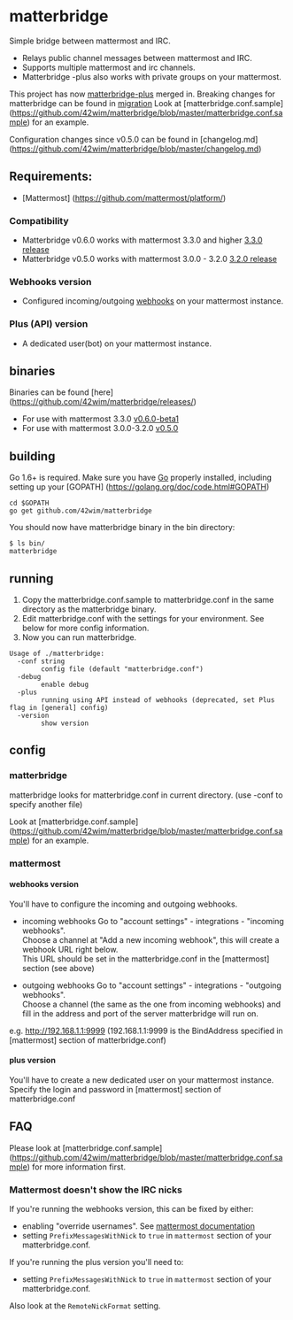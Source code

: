 # matterbridge

Simple bridge between mattermost and IRC. 

* Relays public channel messages between mattermost and IRC.
* Supports multiple mattermost and irc channels.
* Matterbridge -plus also works with private groups on your mattermost.

This project has now [matterbridge-plus](https://github.com/42wim/matterbridge-plus/) merged in. 
Breaking changes for matterbridge can be found in [migration](https://github.com/42wim/matterbridge/blob/master/migration.md)
Look at [matterbridge.conf.sample] (https://github.com/42wim/matterbridge/blob/master/matterbridge.conf.sample) for an example.

Configuration changes since v0.5.0 can be found in [changelog.md] (https://github.com/42wim/matterbridge/blob/master/changelog.md)

## Requirements:
* [Mattermost] (https://github.com/mattermost/platform/)
### Compatibility
* Matterbridge v0.6.0 works with mattermost 3.3.0 and higher [3.3.0 release](https://github.com/mattermost/platform/releases/tag/v3.3.0)
* Matterbridge v0.5.0 works with mattermost 3.0.0 - 3.2.0 [3.2.0 release](https://github.com/mattermost/platform/releases/tag/v3.2.0)


### Webhooks version
* Configured incoming/outgoing [webhooks](https://www.mattermost.org/webhooks/) on your mattermost instance.

### Plus (API) version
* A dedicated user(bot) on your mattermost instance.

## binaries
Binaries can be found [here] (https://github.com/42wim/matterbridge/releases/)
* For use with mattermost 3.3.0 [v0.6.0-beta1](https://github.com/42wim/matterircd/releases/tag/v0.6.0-beta1)
* For use with mattermost 3.0.0-3.2.0 [v0.5.0](https://github.com/42wim/matterircd/releases/tag/v0.5.0)

## building
Go 1.6+ is required. Make sure you have [Go](https://golang.org/doc/install) properly installed, including setting up your [GOPATH] (https://golang.org/doc/code.html#GOPATH)

```
cd $GOPATH
go get github.com/42wim/matterbridge
```

You should now have matterbridge binary in the bin directory:

```
$ ls bin/
matterbridge
```

## running
1) Copy the matterbridge.conf.sample to matterbridge.conf in the same directory as the matterbridge binary.  
2) Edit matterbridge.conf with the settings for your environment. See below for more config information.  
3) Now you can run matterbridge. 

```
Usage of ./matterbridge:
  -conf string
        config file (default "matterbridge.conf")
  -debug
        enable debug
  -plus
        running using API instead of webhooks (deprecated, set Plus flag in [general] config)
  -version
        show version
```

## config
### matterbridge
matterbridge looks for matterbridge.conf in current directory. (use -conf to specify another file)

Look at [matterbridge.conf.sample] (https://github.com/42wim/matterbridge/blob/master/matterbridge.conf.sample) for an example.

### mattermost
#### webhooks version
You'll have to configure the incoming and outgoing webhooks. 

* incoming webhooks
Go to "account settings" - integrations - "incoming webhooks".  
Choose a channel at "Add a new incoming webhook", this will create a webhook URL right below.  
This URL should be set in the matterbridge.conf in the [mattermost] section (see above)  

* outgoing webhooks
Go to "account settings" - integrations - "outgoing webhooks".  
Choose a channel (the same as the one from incoming webhooks) and fill in the address and port of the server matterbridge will run on.  

e.g. http://192.168.1.1:9999 (192.168.1.1:9999 is the BindAddress specified in [mattermost] section of matterbridge.conf)

#### plus version
You'll have to create a new dedicated user on your mattermost instance.
Specify the login and password in [mattermost] section of matterbridge.conf

## FAQ
Please look at [matterbridge.conf.sample] (https://github.com/42wim/matterbridge/blob/master/matterbridge.conf.sample) for more information first. 
### Mattermost doesn't show the IRC nicks
If you're running the webhooks version, this can be fixed by either:
* enabling "override usernames". See [mattermost documentation](http://docs.mattermost.com/developer/webhooks-incoming.html#enabling-incoming-webhooks)
* setting ```PrefixMessagesWithNick``` to ```true``` in ```mattermost``` section of your matterbridge.conf.

If you're running the plus version you'll need to:
* setting ```PrefixMessagesWithNick``` to ```true``` in ```mattermost``` section of your matterbridge.conf.

Also look at the ```RemoteNickFormat``` setting.
